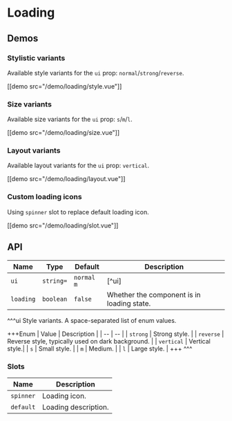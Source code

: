 # Loading

## Demos

### Stylistic variants

Available style variants for the `ui` prop: `normal`/`strong`/`reverse`.

[[demo src="/demo/loading/style.vue"]]

### Size variants

Available size variants for the `ui` prop: `s`/`m`/`l`.

[[demo src="/demo/loading/size.vue"]]

### Layout variants

Available layout variants for the `ui` prop: `vertical`.

[[demo src="/demo/loading/layout.vue"]]

### Custom loading icons

Using `spinner` slot to replace default loading icon.

[[demo src="/demo/loading/slot.vue"]]

## API

| Name | Type | Default | Description |
| -- | -- | -- | -- |
| `ui` | `string=` | `normal` `m` | [^ui] |
| `loading` | `boolean` | `false` | Whether the component is in loading state. |

^^^ui
Style variants. A space-separated list of enum values.

+++Enum
| Value | Description |
| -- | -- |
| `strong` | Strong style. |
| `reverse` | Reverse style, typically used on dark background. |
| `vertical` | Vertical style.|
| `s` | Small style. |
| `m` | Medium. |
| `l` | Large style. |
+++
^^^

### Slots

| Name | Description |
| -- | -- |
| `spinner` | Loading icon. |
| `default` | Loading description. |
